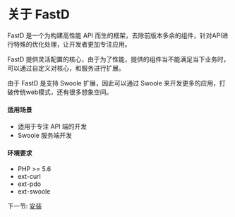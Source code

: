 # 关于 FastD 

FastD 是一个为构建高性能 API 而生的框架，去除前版本多余的组件，针对API进行特殊的优化处理，让开发者更加专注应用。

FastD 提供灵活配置的核心，由于为了性能，提供的组件当不能满足当下业务时，可以通过自定义对核心，和服务进行扩展。

由于 FastD 是支持 Swoole 扩展，因此可以通过 Swoole 来开发更多的应用，打破传统web模式，还有很多想象空间。

#### 适用场景

* 适用于专注 API 端的开发
* Swoole 服务端开发

#### 环境要求

* PHP >= 5.6
* ext-curl
* ext-pdo
* ext-swoole

下一节: [安装](1-2-installing.md)